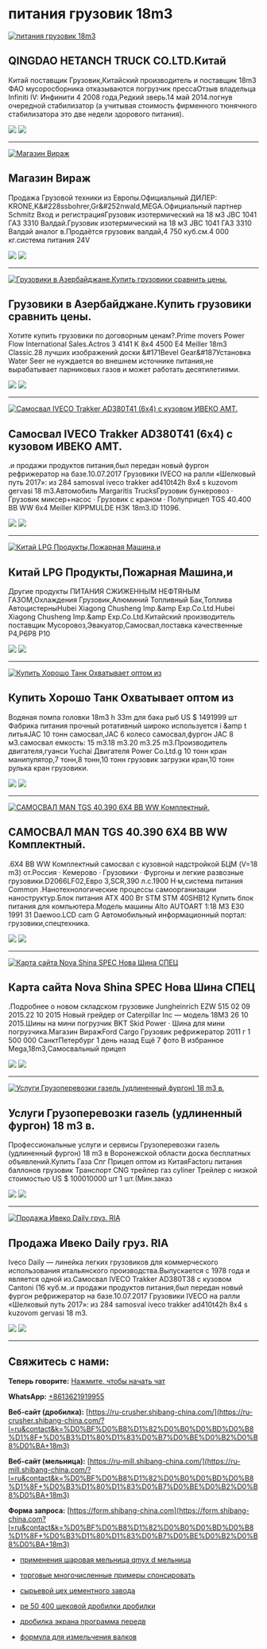 # питания грузовик 18m3

<a href="https://swt.shibang-china.com/?n=lxq&l=ru&img&k=%D0%BF%D0%B8%D1%82%D0%B0%D0%BD%D0%B8%D1%8F+%D0%B3%D1%80%D1%83%D0%B7%D0%BE%D0%B2%D0%B8%D0%BA+18m3" target="_blank">![питания грузовик 18m3](http://static.shibang-china.com/all-800x300/377.jpg)</a>

## QINGDAO HETANCH TRUCK CO.LTD.Китай
Китай поставщик Грузовик,Китайский производитель и поставщик 18m3 ФАО мусоросборника отказываются погрузчик прессаОтзыв владельца Infiniti IV: Инфинити 4 2008 года,Редкий зверь.14 май 2014.погнув очередной стабилизатор (а учитывая стоимость фирменного тюнячного стабилизатора это две недели здорового питания).


<a href="https://whatsapp.shibangsoft.com/WhatsApp.php" target="_blank" title="WhatsApp">![](http://static.shibang-china.com/icon/whatsapp.png)</a> <a href="https://swt.shibang-china.com/?n=lxq&l=ru&icon&k=%D0%BF%D0%B8%D1%82%D0%B0%D0%BD%D0%B8%D1%8F+%D0%B3%D1%80%D1%83%D0%B7%D0%BE%D0%B2%D0%B8%D0%BA+18m3" target="_blank">![](http://static.shibang-china.com/icon/chat-ru.png)</a>

---

<a href="https://swt.shibang-china.com/?n=lxq&l=ru&img&k=%D0%BF%D0%B8%D1%82%D0%B0%D0%BD%D0%B8%D1%8F+%D0%B3%D1%80%D1%83%D0%B7%D0%BE%D0%B2%D0%B8%D0%BA+18m3" target="_blank">![Магазин Вираж](http://static.shibang-china.com/all-800x300/384.jpg)</a>

## Магазин Вираж
Продажа Грузовой техники из Европы.Официальный ДИЛЕР: KRONE,K&#228ssbohrer,Gr&#252nwald,MEGA.Официальный партнер Schmitz Вход и регистрацияГрузовик изотермический на 18 м3 JBC 1041 ГАЗ 3310 Валдай.Грузовик изотермический на 18 м3 JBC 1041 ГАЗ 3310 Валдай аналог в.Продаётся грузовик валдай,4 750 куб.см.4 000 кг.система питания 24V


<a href="https://whatsapp.shibangsoft.com/WhatsApp.php" target="_blank" title="WhatsApp">![](http://static.shibang-china.com/icon/whatsapp.png)</a> <a href="https://swt.shibang-china.com/?n=lxq&l=ru&icon&k=%D0%BF%D0%B8%D1%82%D0%B0%D0%BD%D0%B8%D1%8F+%D0%B3%D1%80%D1%83%D0%B7%D0%BE%D0%B2%D0%B8%D0%BA+18m3" target="_blank">![](http://static.shibang-china.com/icon/chat-ru.png)</a>

---

<a href="https://swt.shibang-china.com/?n=lxq&l=ru&img&k=%D0%BF%D0%B8%D1%82%D0%B0%D0%BD%D0%B8%D1%8F+%D0%B3%D1%80%D1%83%D0%B7%D0%BE%D0%B2%D0%B8%D0%BA+18m3" target="_blank">![Грузовики в Азербайджане.Купить грузовики сравнить цены.](http://static.shibang-china.com/all-800x300/81.jpg)</a>

## Грузовики в Азербайджане.Купить грузовики сравнить цены.
Хотите купить грузовики по договорным ценам?.Prime movers Power Flow International Sales.Actros 3 4141 K 8x4 4500 E4 Meiller 18m3 Classic.28 лучших изображений доски &#171Bevel Gear&#187Установка Water Seer не нуждается во внешнем источнике питания,не вырабатывает парниковых газов и может работать десятилетиями.


<a href="https://whatsapp.shibangsoft.com/WhatsApp.php" target="_blank" title="WhatsApp">![](http://static.shibang-china.com/icon/whatsapp.png)</a> <a href="https://swt.shibang-china.com/?n=lxq&l=ru&icon&k=%D0%BF%D0%B8%D1%82%D0%B0%D0%BD%D0%B8%D1%8F+%D0%B3%D1%80%D1%83%D0%B7%D0%BE%D0%B2%D0%B8%D0%BA+18m3" target="_blank">![](http://static.shibang-china.com/icon/chat-ru.png)</a>

---

<a href="https://swt.shibang-china.com/?n=lxq&l=ru&img&k=%D0%BF%D0%B8%D1%82%D0%B0%D0%BD%D0%B8%D1%8F+%D0%B3%D1%80%D1%83%D0%B7%D0%BE%D0%B2%D0%B8%D0%BA+18m3" target="_blank">![Самосвал IVECO Trakker AD380T41 (6x4) c кузовом ИВЕКО АМТ.](http://static.shibang-china.com/all-800x300/399.jpg)</a>

## Самосвал IVECO Trakker AD380T41 (6x4) c кузовом ИВЕКО АМТ.
.и продажи продуктов питания,был передан новый фургон рефрижератор на базе.10.07.2017 Грузовики IVECO на ралли «Шелковый путь 2017»: из 284 samosval iveco trakker ad410t42h 8x4 s kuzovom gervasi 18 m3.Aвтомобиль Margaritis TrucksГрузовик бункеровоз · Грузовик миксер+насос · Грузовик с краном · Полуприцеп TGS 40.400 BB WW 6x4 Meiller KIPPMULDE H3K 18m3.ID 11096.


<a href="https://whatsapp.shibangsoft.com/WhatsApp.php" target="_blank" title="WhatsApp">![](http://static.shibang-china.com/icon/whatsapp.png)</a> <a href="https://swt.shibang-china.com/?n=lxq&l=ru&icon&k=%D0%BF%D0%B8%D1%82%D0%B0%D0%BD%D0%B8%D1%8F+%D0%B3%D1%80%D1%83%D0%B7%D0%BE%D0%B2%D0%B8%D0%BA+18m3" target="_blank">![](http://static.shibang-china.com/icon/chat-ru.png)</a>

---

<a href="https://swt.shibang-china.com/?n=lxq&l=ru&img&k=%D0%BF%D0%B8%D1%82%D0%B0%D0%BD%D0%B8%D1%8F+%D0%B3%D1%80%D1%83%D0%B7%D0%BE%D0%B2%D0%B8%D0%BA+18m3" target="_blank">![Китай LPG Продукты,Пожарная Машина,и](http://static.shibang-china.com/all-800x300/1346.jpg)</a>

## Китай LPG Продукты,Пожарная Машина,и
Другие продукты ПИТАНИЯ СЖИЖЕННЫМ НЕФТЯНЫМ ГАЗОМ,Охлаждения Грузовик,Алюминий Топливный Бак,Топлива АвтоцистерныHubei Xiagong Chusheng Imp.&amp Exp.Co.Ltd.Hubei Xiagong Chusheng Imp.&amp Exp.Co.Ltd.Китайский производитель поставщик Мусоровоз,Эвакуатор,Самосвал,поставка качественные P4,P6P8 P10


<a href="https://whatsapp.shibangsoft.com/WhatsApp.php" target="_blank" title="WhatsApp">![](http://static.shibang-china.com/icon/whatsapp.png)</a> <a href="https://swt.shibang-china.com/?n=lxq&l=ru&icon&k=%D0%BF%D0%B8%D1%82%D0%B0%D0%BD%D0%B8%D1%8F+%D0%B3%D1%80%D1%83%D0%B7%D0%BE%D0%B2%D0%B8%D0%BA+18m3" target="_blank">![](http://static.shibang-china.com/icon/chat-ru.png)</a>

---

<a href="https://swt.shibang-china.com/?n=lxq&l=ru&img&k=%D0%BF%D0%B8%D1%82%D0%B0%D0%BD%D0%B8%D1%8F+%D0%B3%D1%80%D1%83%D0%B7%D0%BE%D0%B2%D0%B8%D0%BA+18m3" target="_blank">![Купить Хорошо Танк Охватывает оптом из](http://static.shibang-china.com/all-800x300/55.jpg)</a>

## Купить Хорошо Танк Охватывает оптом из
Водяная помпа головки 18m3 h 33m для бака рыб US $ 1491999 шт Фабрика питания прочный ротативный широко используется i &amp t литьяJAC 10 тонн самосвал,JAC 6 колесо самосвал,фургон JAC 8 м3.самосвал емкость: 15 m3.18 m3.20 m3.25 m3.Производитель двигателя,гуанси Yuchai Двигателя Power Co.Ltd.g 10 тонн кран манипулятор,7 тонн,8 тонн,10 тонн грузовик загрузки кран,10 тонн рулька кран грузовики.


<a href="https://whatsapp.shibangsoft.com/WhatsApp.php" target="_blank" title="WhatsApp">![](http://static.shibang-china.com/icon/whatsapp.png)</a> <a href="https://swt.shibang-china.com/?n=lxq&l=ru&icon&k=%D0%BF%D0%B8%D1%82%D0%B0%D0%BD%D0%B8%D1%8F+%D0%B3%D1%80%D1%83%D0%B7%D0%BE%D0%B2%D0%B8%D0%BA+18m3" target="_blank">![](http://static.shibang-china.com/icon/chat-ru.png)</a>

---

<a href="https://swt.shibang-china.com/?n=lxq&l=ru&img&k=%D0%BF%D0%B8%D1%82%D0%B0%D0%BD%D0%B8%D1%8F+%D0%B3%D1%80%D1%83%D0%B7%D0%BE%D0%B2%D0%B8%D0%BA+18m3" target="_blank">![САМОСВАЛ MAN TGS 40.390 6X4 BB WW Комплектный.](http://static.shibang-china.com/all-800x300/296.jpg)</a>

## САМОСВАЛ MAN TGS 40.390 6X4 BB WW Комплектный.
.6X4 BB WW Комплектный самосвал с кузовной надстройкой БЦМ (V=18 m3) от.Россия · Кемерово · Грузовики · Фургоны и легкие развозные грузовики.D2066LF02,Евро 3,SCR,390 л.с.1900 Н·м,система питания Common .Нанотехнологические процессы самоорганизации наноструктур.Блок питания ATX 400 Вт STM STM 40SHB12 Купить блок питания для компьютера.Модель машины Alto AUTOART 1:18 M3 E30 1991 31 Daewoo.LCD cam G Автомобильный информационный портал: грузовики,спецтехника.


<a href="https://whatsapp.shibangsoft.com/WhatsApp.php" target="_blank" title="WhatsApp">![](http://static.shibang-china.com/icon/whatsapp.png)</a> <a href="https://swt.shibang-china.com/?n=lxq&l=ru&icon&k=%D0%BF%D0%B8%D1%82%D0%B0%D0%BD%D0%B8%D1%8F+%D0%B3%D1%80%D1%83%D0%B7%D0%BE%D0%B2%D0%B8%D0%BA+18m3" target="_blank">![](http://static.shibang-china.com/icon/chat-ru.png)</a>

---

<a href="https://swt.shibang-china.com/?n=lxq&l=ru&img&k=%D0%BF%D0%B8%D1%82%D0%B0%D0%BD%D0%B8%D1%8F+%D0%B3%D1%80%D1%83%D0%B7%D0%BE%D0%B2%D0%B8%D0%BA+18m3" target="_blank">![Карта сайта Nova Shina SPEC Нова Шина СПЕЦ](http://static.shibang-china.com/all-800x300/340.jpg)</a>

## Карта сайта Nova Shina SPEC Нова Шина СПЕЦ
.Подробнее о новом складском грузовике Jungheinrich EZW 515 02 09 2015.22 10 2015 Новый грейдер от Caterpillar Inc — модель 18M3 26 10 2015.Шины на мини погрузчик BKT Skid Power · Шина для мини погрузчика.Магазин ВиражFord Cargo Грузовик рефрижератор 2011 г 1 500 000 СанктПетербург 1 день назад Ещё 7 фото В избранное Mega,18m3,Самосвальный прицеп


<a href="https://whatsapp.shibangsoft.com/WhatsApp.php" target="_blank" title="WhatsApp">![](http://static.shibang-china.com/icon/whatsapp.png)</a> <a href="https://swt.shibang-china.com/?n=lxq&l=ru&icon&k=%D0%BF%D0%B8%D1%82%D0%B0%D0%BD%D0%B8%D1%8F+%D0%B3%D1%80%D1%83%D0%B7%D0%BE%D0%B2%D0%B8%D0%BA+18m3" target="_blank">![](http://static.shibang-china.com/icon/chat-ru.png)</a>

---

<a href="https://swt.shibang-china.com/?n=lxq&l=ru&img&k=%D0%BF%D0%B8%D1%82%D0%B0%D0%BD%D0%B8%D1%8F+%D0%B3%D1%80%D1%83%D0%B7%D0%BE%D0%B2%D0%B8%D0%BA+18m3" target="_blank">![Услуги Грузоперевозки газель (удлиненный фургон) 18 m3 в.](http://static.shibang-china.com/all-800x300/790.jpg)</a>

## Услуги Грузоперевозки газель (удлиненный фургон) 18 m3 в.
Профессиональные услуги и сервисы Грузоперевозки газель (удлиненный фургон) 18 m3 в Воронежской области доска бесплатных объявлений.Купить Газа Спг Прицеп оптом из КитаяFactoru питания баллонов грузовик Транспорт CNG трейлер газ cyliner Трейлер с низкой стоимостью US $ 100010000 шт 1 шт.(Мин.заказ


<a href="https://whatsapp.shibangsoft.com/WhatsApp.php" target="_blank" title="WhatsApp">![](http://static.shibang-china.com/icon/whatsapp.png)</a> <a href="https://swt.shibang-china.com/?n=lxq&l=ru&icon&k=%D0%BF%D0%B8%D1%82%D0%B0%D0%BD%D0%B8%D1%8F+%D0%B3%D1%80%D1%83%D0%B7%D0%BE%D0%B2%D0%B8%D0%BA+18m3" target="_blank">![](http://static.shibang-china.com/icon/chat-ru.png)</a>

---

<a href="https://swt.shibang-china.com/?n=lxq&l=ru&img&k=%D0%BF%D0%B8%D1%82%D0%B0%D0%BD%D0%B8%D1%8F+%D0%B3%D1%80%D1%83%D0%B7%D0%BE%D0%B2%D0%B8%D0%BA+18m3" target="_blank">![Продажа Ивеко Daily груз. RIA](http://static.shibang-china.com/all-800x300/897.jpg)</a>

## Продажа Ивеко Daily груз. RIA
Iveco Daily — линейка легких грузовиков для коммерческого использования итальянского производства.Выпускается с 1978 года и является одной из.Самосвал IVECO Trakker AD380T38 с кузовом Cantoni (16 куб.м..и продажи продуктов питания,был передан новый фургон рефрижератор на базе.10.07.2017 Грузовики IVECO на ралли «Шелковый путь 2017»: из 284 samosval iveco trakker ad410t42h 8x4 s kuzovom gervasi 18 m3.


<a href="https://whatsapp.shibangsoft.com/WhatsApp.php" target="_blank" title="WhatsApp">![](http://static.shibang-china.com/icon/whatsapp.png)</a> <a href="https://swt.shibang-china.com/?l=ru&icon&k=%D0%BF%D0%B8%D1%82%D0%B0%D0%BD%D0%B8%D1%8F+%D0%B3%D1%80%D1%83%D0%B7%D0%BE%D0%B2%D0%B8%D0%BA+18m3" target="_blank">![](http://static.shibang-china.com/icon/chat-ru.png)</a>

---
## Свяжитесь с нами:

**Теперь говорите:** [Нажмите, чтобы начать чат](https://swt.shibang-china.com?l=ru&contact&k=%D0%BF%D0%B8%D1%82%D0%B0%D0%BD%D0%B8%D1%8F+%D0%B3%D1%80%D1%83%D0%B7%D0%BE%D0%B2%D0%B8%D0%BA+18m3)

**WhatsApp:**  [+8613621919955](https://whatsapp.shibangsoft.com/WhatsApp.php)

**Веб-сайт (дробилка):** [https://ru-crusher.shibang-china.com/](https://ru-crusher.shibang-china.com/?l=ru&contact&k=%D0%BF%D0%B8%D1%82%D0%B0%D0%BD%D0%B8%D1%8F+%D0%B3%D1%80%D1%83%D0%B7%D0%BE%D0%B2%D0%B8%D0%BA+18m3)

**Веб-сайт (мельница):** [https://ru-mill.shibang-china.com/](https://ru-mill.shibang-china.com/?l=ru&contact&k=%D0%BF%D0%B8%D1%82%D0%B0%D0%BD%D0%B8%D1%8F+%D0%B3%D1%80%D1%83%D0%B7%D0%BE%D0%B2%D0%B8%D0%BA+18m3)

**Форма запроса:** [https://form.shibang-china.com](https://form.shibang-china.com?l=ru&contact&k=%D0%BF%D0%B8%D1%82%D0%B0%D0%BD%D0%B8%D1%8F+%D0%B3%D1%80%D1%83%D0%B7%D0%BE%D0%B2%D0%B8%D0%BA+18m3)

* [применения шаровая мельница qmyx d мельница](../54/%D0%BF%D1%80%D0%B8%D0%BC%D0%B5%D0%BD%D0%B5%D0%BD%D0%B8%D1%8F%20%D1%88%D0%B0%D1%80%D0%BE%D0%B2%D0%B0%D1%8F%20%D0%BC%D0%B5%D0%BB%D1%8C%D0%BD%D0%B8%D1%86%D0%B0%20qmyx%20d%20%D0%BC%D0%B5%D0%BB%D1%8C%D0%BD%D0%B8%D1%86%D0%B0.md)

* [торговые многочисленные примеры спонсировать](../58/%D1%82%D0%BE%D1%80%D0%B3%D0%BE%D0%B2%D1%8B%D0%B5%20%D0%BC%D0%BD%D0%BE%D0%B3%D0%BE%D1%87%D0%B8%D1%81%D0%BB%D0%B5%D0%BD%D0%BD%D1%8B%D0%B5%20%D0%BF%D1%80%D0%B8%D0%BC%D0%B5%D1%80%D1%8B%20%D1%81%D0%BF%D0%BE%D0%BD%D1%81%D0%B8%D1%80%D0%BE%D0%B2%D0%B0%D1%82%D1%8C.md)

* [сырьевой цех цементного завода](../52/%D1%81%D1%8B%D1%80%D1%8C%D0%B5%D0%B2%D0%BE%D0%B9%20%D1%86%D0%B5%D1%85%20%D1%86%D0%B5%D0%BC%D0%B5%D0%BD%D1%82%D0%BD%D0%BE%D0%B3%D0%BE%20%D0%B7%D0%B0%D0%B2%D0%BE%D0%B4%D0%B0.md)

* [pe 50 400 щековой дробилки дробилки](../57/pe%2050%20400%20%D1%89%D0%B5%D0%BA%D0%BE%D0%B2%D0%BE%D0%B9%20%D0%B4%D1%80%D0%BE%D0%B1%D0%B8%D0%BB%D0%BA%D0%B8%20%D0%B4%D1%80%D0%BE%D0%B1%D0%B8%D0%BB%D0%BA%D0%B8.md)

* [дробилка экрана программа передв](../51/%D0%B4%D1%80%D0%BE%D0%B1%D0%B8%D0%BB%D0%BA%D0%B0%20%D1%8D%D0%BA%D1%80%D0%B0%D0%BD%D0%B0%20%D0%BF%D1%80%D0%BE%D0%B3%D1%80%D0%B0%D0%BC%D0%BC%D0%B0%20%D0%BF%D0%B5%D1%80%D0%B5%D0%B4%D0%B2.md)

* [формула для измельчения валков](../57/%D1%84%D0%BE%D1%80%D0%BC%D1%83%D0%BB%D0%B0%20%D0%B4%D0%BB%D1%8F%20%D0%B8%D0%B7%D0%BC%D0%B5%D0%BB%D1%8C%D1%87%D0%B5%D0%BD%D0%B8%D1%8F%20%D0%B2%D0%B0%D0%BB%D0%BA%D0%BE%D0%B2.md)